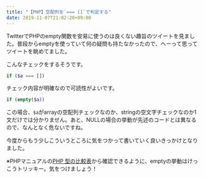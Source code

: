 ```yaml
---
title: "【PHP】空配列を`=== []`で判定する"
date: 2019-11-07T21:02:20+09:00
---
```


TwitterでPHPのempty関数を安易に使うのは良くない趣旨のツイートを見ました。普段からemptyを使っていて何の疑問も持たなかったので、へーって思ってツイートを眺めてました。

こんなチェックをするそうです。

```php
if ($a === [])
```

チェック内容が明確なので可読性がよいです。

```php
if (empty($a))
```

この場合、`$a`がarrayの空配列チェックなのか、stringの空文字チェックなのか1文だけでは分かりません。あと、NULLの場合の挙動が先述のコードとは異なるので、なんとなく危ないですね。

今度からもう少しこういうところに気をつかって書いていく良いきっかけとなりました。

※PHPマニュアルの[PHP 型の比較表](https://www.php.net/manual/ja/types.comparisons.php)から確認できるように、emptyの挙動はけっこうトリッキー。気をつけましょう！
